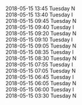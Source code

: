 2018-05-15 13:45 Tuesday  N  
2018-05-15 13:40 Tuesday  I  
2018-05-15 09:45 Tuesday  N  
2018-05-15 09:40 Tuesday  I  
2018-05-15 09:20 Tuesday  N  
2018-05-15 09:10 Tuesday  I  
2018-05-15 09:05 Tuesday  N  
2018-05-15 08:35 Tuesday  I  
2018-05-15 08:30 Tuesday  N  
2018-05-15 07:55 Tuesday  I  
2018-05-15 07:05 Tuesday  N  
2018-05-15 06:45 Tuesday  I  
2018-05-15 06:05 Tuesday  N  
2018-05-15 06:00 Tuesday  I  
2018-05-15 03:30 Tuesday  N  
